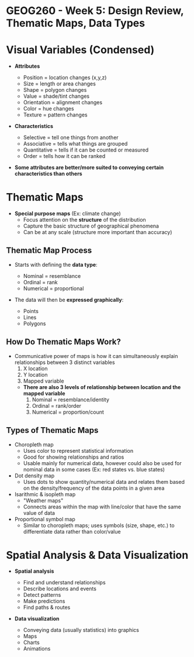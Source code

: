# GEOG260 - Week 5: Design Review, Thematic Maps, Data Types

# Visual Variables (Condensed)
- **Attributes**
    - Position = location changes (x,y,z)
    - Size = length or area changes
    - Shape = polygon changes
    - Value = shade/tint changes 
    - Orientation = alignment changes
    - Color = hue changes
    - Texture = pattern changes

- **Characteristics**
    - Selective = tell one things from another
    - Associative = tells what things are grouped
    - Quantitative = tells if it can be counted or measured
    - Order = tells how it can be ranked

- **Some attributes are better/more suited to conveying certain characteristics than others**

# Thematic Maps
- **Special purpose maps** (Ex: climate change)
    - Focus attention on the **structure** of the distribution
    - Capture the basic structure of geographical phenomena
    - Can be at any scale (structure more important than accuracy)

## Thematic Map Process
- Starts with defining the **data type**:
    - Nominal = resemblance
    - Ordinal = rank
    - Numerical = proportional

- The data will then be **expressed graphically**:
    - Points
    - Lines
    - Polygons

## How Do Thematic Maps Work?
- Communicative power of maps is how it can simultaneously explain relationships between 3 distinct variables
    1. X location
    2. Y location
    3. Mapped variable
    - **There are also 3 levels of relationship between location and the mapped variable**
        1. Nominal = resemblance/identity
        2. Ordinal = rank/order
        3. Numerical = proportion/count

## Types of Thematic Maps
- Choropleth map
    - Uses color to represent statistical information
    - Good for showing relationships and ratios
    - Usable mainly for numerical data, however could also be used for nominal data in some cases (Ex: red states vs. blue states)
- Dot density map
    - Uses dots to show quantity/numerical data and relates them based on the density/frequency of the data points in a given area
- Isarithmic & isopleth map
    - "Weather maps"
    - Connects areas within the map with line/color that have the same value of data
- Proportional symbol map
    - Similar to choropleth maps; uses symbols (size, shape, etc.) to differentiate data rather than color/value

# Spatial Analysis & Data Visualization
- **Spatial analysis**
    - Find and understand relationships
    - Describe locations and events
    - Detect patterns
    - Make predictions
    - Find paths & routes

- **Data visualization**
    - Conveying data (usually statistics) into graphics
    - Maps
    - Charts
    - Animations
